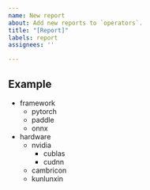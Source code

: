 ```yaml
---
name: New report
about: Add new reports to `operators`.
title: "[Report]"
labels: report
assignees: ''

---
```


## Example

- framework
  - pytorch
  - paddle
  - onnx
- hardware
  - nvidia
    - cublas
    - cudnn
  - cambricon
  - kunlunxin
